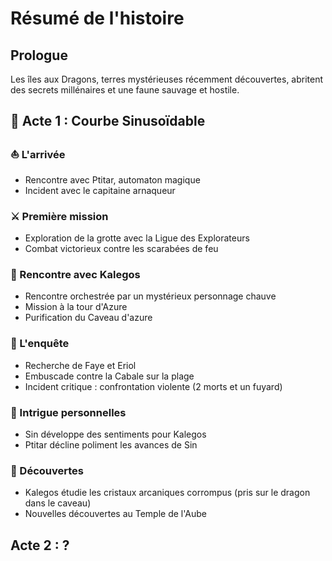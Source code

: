 # Résumé de l'histoire

## Prologue

Les îles aux Dragons, terres mystérieuses récemment découvertes, abritent des secrets millénaires et une faune sauvage et hostile.

## 🌊 Acte 1 : Courbe Sinusoïdable

### ⛵ L'arrivée
- Rencontre avec Ptitar, automaton magique
- Incident avec le capitaine arnaqueur

### ⚔️ Première mission
- Exploration de la grotte avec la Ligue des Explorateurs
- Combat victorieux contre les scarabées de feu

### 🐉 Rencontre avec Kalegos
- Rencontre orchestrée par un mystérieux personnage chauve
- Mission à la tour d'Azure
- Purification du Caveau d'azure

### 🔎 L'enquête
- Recherche de Faye et Eriol
- Embuscade contre la Cabale sur la plage
- Incident critique : confrontation violente (2 morts et un fuyard)

### 💖 Intrigue personnelles
- Sin développe des sentiments pour Kalegos
- Ptitar décline poliment les avances de Sin

### 🏺 Découvertes
- Kalegos étudie les cristaux arcaniques corrompus (pris sur le dragon dans le caveau)
- Nouvelles découvertes au Temple de l'Aube

## Acte 2 : ?